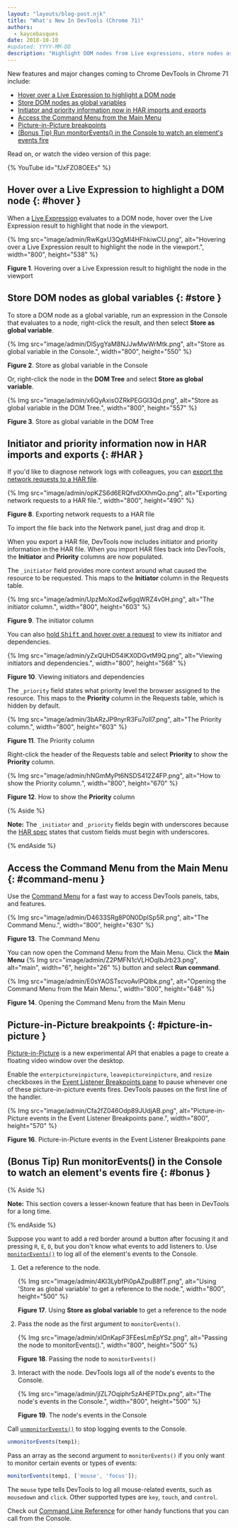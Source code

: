 ```yaml
---
layout: "layouts/blog-post.njk"
title: "What's New In DevTools (Chrome 71)"
authors:
  - kaycebasques
date: 2018-10-10
#updated: YYYY-MM-DD
description: "Highlight DOM nodes from Live expressions, store nodes as global variables, and more."
---
```


New features and major changes coming to Chrome DevTools in Chrome 71 include:

- [Hover over a Live Expression to highlight a DOM node][1]
- [Store DOM nodes as global variables][2]
- [Initiator and priority information now in HAR imports and exports][3]
- [Access the Command Menu from the Main Menu][4]
- [Picture-in-Picture breakpoints][5]
- [(Bonus Tip) Run monitorEvents() in the Console to watch an element's events fire][6]

Read on, or watch the video version of this page:

{% YouTube id="fJxFZO8OEEs" %}

## Hover over a Live Expression to highlight a DOM node {: #hover }

When a [Live Expression][7] evaluates to a DOM node, hover over the Live Expression result to
highlight that node in the viewport.

{% Img src="image/admin/RwKgxU3QgMl4HFhkiwCU.png", alt="Hovering over a Live Expression result to highlight the node in the viewport.", width="800", height="538" %}

**Figure 1**. Hovering over a Live Expression result to highlight the node in the viewport

## Store DOM nodes as global variables {: #store }

To store a DOM node as a global variable, run an expression in the Console that evaluates to a node,
right-click the result, and then select **Store as global variable**.

{% Img src="image/admin/DlSygYaM8NJJwMwWrMtk.png", alt="Store as global variable in the Console.", width="800", height="550" %}

**Figure 2**. Store as global variable in the Console

Or, right-click the node in the **DOM Tree** and select **Store as global variable**.

{% Img src="image/admin/x6QyAxisOZRkPEGGI3Qd.png", alt="Store as global variable in the DOM Tree.", width="800", height="557" %}

**Figure 3**. Store as global variable in the DOM Tree

## Initiator and priority information now in HAR imports and exports {: #HAR }

If you'd like to diagnose network logs with colleagues, you can [export the network requests to a
HAR file][8].

{% Img src="image/admin/opKZS6d6ERQfvdXXhmQo.png", alt="Exporting network requests to a HAR file.", width="800", height="490" %}

**Figure 8**. Exporting network requests to a HAR file

To import the file back into the Network panel, just drag and drop it.

When you export a HAR file, DevTools now includes initiator and priority information in the HAR
file. When you import HAR files back into DevTools, the **Initiator** and **Priority** columns are
now populated.

The `_initiator` field provides more context around what caused the resource to be requested. This
maps to the **Initiator** column in the Requests table.

{% Img src="image/admin/UpzMoXodZw6gqWRZ4v0H.png", alt="The initiator column.", width="800", height="603" %}

**Figure 9**. The initiator column

You can also [hold <kbd>Shift</kbd> and hover over a request][9] to view its initiator and
dependencies.

{% Img src="image/admin/yZxQUHD54lKX0DGvtM9Q.png", alt="Viewing initiators and dependencies.", width="800", height="568" %}

**Figure 10**. Viewing initiators and dependencies

The `_priority` field states what priority level the browser assigned to the resource. This maps to
the **Priority** column in the Requests table, which is hidden by default.

{% Img src="image/admin/3bARzJP9nyrR3Fu7oIl7.png", alt="The Priority column.", width="800", height="603" %}

**Figure 11**. The Priority column

Right-click the header of the Requests table and select **Priority** to show the **Priority**
column.

{% Img src="image/admin/hNGmMyPt6NSDS412Z4FP.png", alt="How to show the Priority column.", width="800", height="670" %}

**Figure 12**. How to show the **Priority** column

{% Aside %}

**Note:** The `_initiator` and `_priority` fields begin with underscores because the [HAR spec][10]
states that custom fields must begin with underscores.

{% endAside %}

## Access the Command Menu from the Main Menu {: #command-menu }

Use the [Command Menu][11] for a fast way to access DevTools panels, tabs, and features.

{% Img src="image/admin/D4633SRg8P0N0DpISp5R.png", alt="The Command Menu.", width="800", height="630" %}

**Figure 13**. The Command Menu

You can now open the Command Menu from the Main Menu. Click the **Main Menu**
{% Img src="image/admin/Z2PMFN1cVLHOqIbJrb23.png", alt="main", width="6", height="26" %} button and select **Run command**.

{% Img src="image/admin/E0sYAOSTscvoAvlPQIbk.png", alt="Opening the Command Menu from the Main Menu.", width="800", height="648" %}

**Figure 14**. Opening the Command Menu from the Main Menu

## Picture-in-Picture breakpoints {: #picture-in-picture }

[Picture-in-Picture][12] is a new experimental API that enables a page to create a floating video
window over the desktop.

Enable the `enterpictureinpicture`, `leavepictureinpicture`, and `resize` checkboxes in the [Event
Listener Breakpoints pane][13] to pause whenever one of these picture-in-picture events fires.
DevTools pauses on the first line of the handler.

{% Img src="image/admin/Cfa2fZ046Odp89JUdjAB.png", alt="Picture-in-Picture events in the Event Listener Breakpoints pane.", width="800", height="570" %}

**Figure 16**. Picture-in-Picture events in the Event Listener Breakpoints pane

## (Bonus Tip) Run monitorEvents() in the Console to watch an element's events fire {: #bonus }

{% Aside %}

**Note:** This section covers a lesser-known feature that has been in DevTools for a long time.

{% endAside %}

Suppose you want to add a red border around a button after focusing it and pressing `R`, `E`, `D`,
but you don't know what events to add listeners to. Use [`monitorEvents()`][14] to log all of the
element's events to the Console.

1.  Get a reference to the node.

    {% Img src="image/admin/4KI3LybfPi0pAZpuB8fT.png", alt="Using 'Store as global variable' to get a reference to the node.", width="800", height="500" %}

    **Figure 17**. Using **Store as global variable** to get a reference to the node

2.  Pass the node as the first argument to `monitorEvents()`.

    {% Img src="image/admin/xlOnKapF3FEesLmEpYSz.png", alt="Passing the node to monitorEvents().", width="800", height="500" %}

    **Figure 18**. Passing the node to `monitorEvents()`

3.  Interact with the node. DevTools logs all of the node's events to the Console.

    {% Img src="image/admin/jIZL7Oqiphr5zAHEPTDx.png", alt="The node's events in the Console.", width="800", height="500" %}

    **Figure 19**. The node's events in the Console

Call [`unmonitorEvents()`][15] to stop logging events to the Console.

```js
unmonitorEvents(temp1);
```

Pass an array as the second argument to `monitorEvents()` if you only want to monitor certain events
or types of events:

```js
monitorEvents(temp1, ['mouse', 'focus']);
```

The `mouse` type tells DevTools to log all mouse-related events, such as `mousedown` and `click`.
Other supported types are `key`, `touch`, and `control`.

Check out [Command Line Reference][16] for other handy functions that you can call from the Console.

[1]: #hover
[2]: #store
[3]: #HAR
[4]: #command-menu
[5]: #picture-in-picture
[6]: #bonus
[7]: /blog/new-in-devtools-70#watch
[8]: /docs/devtools/network-performance/reference#save-as-har
[9]: /docs/devtools/network-performance/reference#initiators-dependencies
[10]: https://dvcs.w3.org/hg/webperf/raw-file/tip/specs/HAR/Overview.html
[11]: /docs/devtools/command-menu/
[12]: https://github.com/WICG/picture-in-picture
[13]: /docs/devtools/javascript/breakpoints#event-listeners
[14]: /docs/devtools/console/command-line-reference#monitorevents
[15]: /docs/devtools/console/command-line-reference#unmonitorevents
[16]: /docs/devtools/console/command-line-reference
